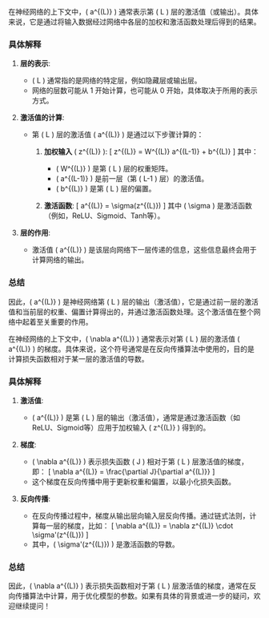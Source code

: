 在神经网络的上下文中，\( a^{(L)} \) 通常表示第 \( L \) 层的激活值（或输出）。具体来说，它是通过将输入数据经过网络中各层的加权和激活函数处理后得到的结果。

### 具体解释

1. **层的表示**:
   - \( L \) 通常指的是网络的特定层，例如隐藏层或输出层。
   - 网络的层数可能从 1 开始计算，也可能从 0 开始，具体取决于所用的表示方式。

2. **激活值的计算**:
   - 第 \( L \) 层的激活值 \( a^{(L)} \) 是通过以下步骤计算的：
     1. **加权输入** \( z^{(L)} \):
        \[
        z^{(L)} = W^{(L)} a^{(L-1)} + b^{(L)}
        \]
        其中：
        - \( W^{(L)} \) 是第 \( L \) 层的权重矩阵。
        - \( a^{(L-1)} \) 是前一层（第 \( L-1 \) 层）的激活值。
        - \( b^{(L)} \) 是第 \( L \) 层的偏置。

     2. **激活函数**:
        \[
        a^{(L)} = \sigma(z^{(L)})
        \]
        其中 \( \sigma \) 是激活函数（例如，ReLU、Sigmoid、Tanh等）。

3. **层的作用**:
   - 激活值 \( a^{(L)} \) 是该层向网络下一层传递的信息，这些信息最终会用于计算网络的输出。

### 总结

因此，\( a^{(L)} \) 是神经网络第 \( L \) 层的输出（激活值），它是通过前一层的激活值和当前层的权重、偏置计算得出的，并通过激活函数处理。这个激活值在整个网络中起着至关重要的作用。


在神经网络的上下文中，\( \nabla a^{(L)} \) 通常表示对第 \( L \) 层的激活值 \( a^{(L)} \) 的梯度。具体来说，这个符号通常是在反向传播算法中使用的，目的是计算损失函数相对于某一层的激活值的导数。

### 具体解释

1. **激活值**:
   - \( a^{(L)} \) 是第 \( L \) 层的输出（激活值），通常是通过激活函数（如ReLU、Sigmoid等）应用于加权输入 \( z^{(L)} \) 得到的。

2. **梯度**:
   - \( \nabla a^{(L)} \) 表示损失函数 \( J \) 相对于第 \( L \) 层激活值的梯度，即：
     \[
     \nabla a^{(L)} = \frac{\partial J}{\partial a^{(L)}}
     \]
   - 这个梯度在反向传播中用于更新权重和偏置，以最小化损失函数。

3. **反向传播**:
   - 在反向传播过程中，梯度从输出层向输入层反向传播。通过链式法则，计算每一层的梯度，比如：
     \[
     \nabla a^{(L)} = \nabla z^{(L)} \cdot \sigma'(z^{(L)})
     \]
   - 其中，\( \sigma'(z^{(L)}) \) 是激活函数的导数。

### 总结

因此，\( \nabla a^{(L)} \) 表示损失函数相对于第 \( L \) 层激活值的梯度，通常在反向传播算法中计算，用于优化模型的参数。如果有具体的背景或进一步的疑问，欢迎继续提问！
